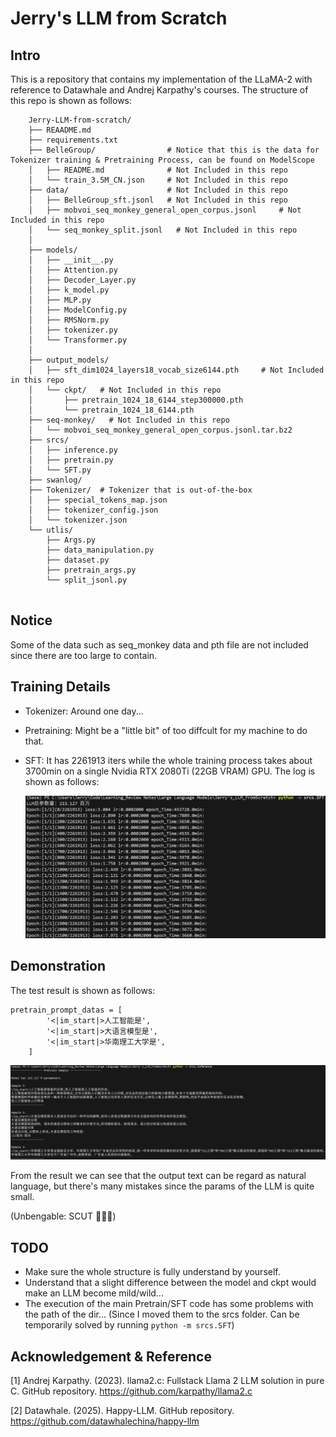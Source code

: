 # Jerry's LLM from Scratch

## Intro
This is a repository that contains my implementation of the LLaMA-2 with reference to Datawhale and Andrej Karpathy's courses. The structure of this repo is shown as follows:

```
    Jerry-LLM-from-scratch/
    ├── REAADME.md
    ├── requirements.txt
    ├── BelleGroup/                # Notice that this is the data for Tokenizer training & Pretraining Process, can be found on ModelScope
    │   ├── README.md              # Not Included in this repo
    │   └── train_3.5M_CN.json     # Not Included in this repo
    ├── data/                      # Not Included in this repo
    │   ├── BelleGroup_sft.jsonl   # Not Included in this repo
    │   ├── mobvoi_seq_monkey_general_open_corpus.jsonl     # Not Included in this repo
    │   └── seq_monkey_split.jsonl   # Not Included in this repo
    │   
    ├── models/
    │   ├── __init__.py
    │   ├── Attention.py
    │   ├── Decoder_Layer.py
    │   ├── k_model.py
    │   ├── MLP.py
    │   ├── ModelConfig.py
    │   ├── RMSNorm.py
    │   ├── tokenizer.py
    │   └── Transformer.py
    │   
    ├── output_models/
    │   ├── sft_dim1024_layers18_vocab_size6144.pth     # Not Included in this repo
    │   └── ckpt/   # Not Included in this repo
    │       ├── pretrain_1024_18_6144_step300000.pth
    │       └── pretrain_1024_18_6144.pth
    ├── seq-monkey/   # Not Included in this repo
    │   └── mobvoi_seq_monkey_general_open_corpus.jsonl.tar.bz2
    ├── srcs/
    │   ├── inference.py
    │   ├── pretrain.py
    │   └── SFT.py
    ├── swanlog/
    ├── Tokenizer/  # Tokenizer that is out-of-the-box
    │   ├── special_tokens_map.json
    │   ├── tokenizer_config.json
    │   └── tokenizer.json
    └── utlis/
        ├── Args.py
        ├── data_manipulation.py
        ├── dataset.py
        ├── pretrain_args.py
        └── split_jsonl.py
        
```

## Notice
Some of the data such as seq_monkey data and pth file are not included since there are too large to contain.

## Training Details

- Tokenizer: Around one day...

- Pretraining: Might be a "little bit" of too diffcult for my machine to do that.

- SFT: It has 2261913 iters while the whole training process takes about 3700min on a single Nvidia RTX 2080Ti (22GB VRAM) GPU. The log is shown as follows:

    ![](./imgs/SFT_log.png)

## Demonstration
The test result is shown as follows:

```
pretrain_prompt_datas = [
        '<|im_start|>人工智能是',
        '<|im_start|>大语言模型是',
        '<|im_start|>华南理工大学是',
    ]
```

![](./imgs/test.png)

From the result we can see that the output text can be regard as natural language, but there's many mistakes since the params of the LLM is quite small.

(Unbengable: SCUT 🤣🤣🤣)

## TODO

- Make sure the whole structure is fully understand by yourself.
- Understand that a slight difference between the model and ckpt would make an LLM become mild/wild...
- The execution of the main Pretrain/SFT code has some problems with the path of the dir... (Since I moved them to the srcs folder. Can be temporarily solved by running `python -m srcs.SFT`)

## Acknowledgement & Reference

[1] Andrej Karpathy. (2023). llama2.c: Fullstack Llama 2 LLM solution in pure C. GitHub repository. https://github.com/karpathy/llama2.c

[2] Datawhale. (2025). Happy-LLM. GitHub repository. https://github.com/datawhalechina/happy-llm